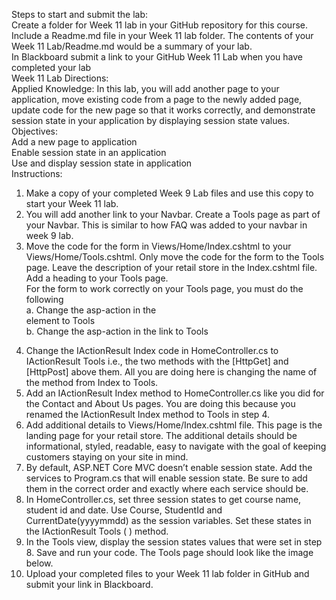 Steps to start and submit the lab:<br>
Create a folder for Week 11 lab in your GitHub repository for this course.<br>
Include a Readme.md file in your Week 11 lab folder. The contents of your Week 11 Lab/Readme.md would be a summary of your lab.<br>
In Blackboard submit a link to your GitHub Week 11 Lab when you have completed your lab<br>
Week 11 Lab Directions:<br>
Applied Knowledge: In this lab, you will add another page to your application, move existing code from a page to the newly added page, update code for the new page so that it works correctly, and demonstrate session state in your application by displaying session state values.<br>
Objectives:<br>
Add a new page to application<br>
Enable session state in an application<br>
Use and display session state in application<br>
Instructions:<br>
1. Make a copy of your completed Week 9 Lab files and use this copy to start your Week 11 lab.<br>
2. You will add another link to your Navbar. Create a Tools page as part of your Navbar. This is similar to how FAQ was added to your navbar in week 9 lab.<br>
3. Move the code for the form in Views/Home/Index.cshtml to your Views/Home/Tools.cshtml. Only move the code for the form to the Tools page. Leave the description of your retail store in the Index.cshtml file. Add a heading to your Tools page. <br>For the form to work correctly on your Tools page, you must do the following<br>
a. Change the asp-action in the <form> element to Tools<br>
b. Change the asp-action in the <a> link to Tools<br>
4. Change the IActionResult Index code in HomeController.cs to IActionResult Tools i.e., the two methods with the [HttpGet] and [HttpPost] above them. All you are doing here is changing the name of the method from Index to Tools.<br>
5. Add an IActionResult Index method to HomeController.cs like you did for the Contact and About Us pages. You are doing this because you renamed the IActionResult Index method to Tools in step 4.<br>
6. Add additional details to Views/Home/Index.cshtml file. This page is the landing page for your retail store. The additional details should be informational, styled, readable, easy to navigate with the goal of keeping customers staying on your site in mind.<br>
7. By default, ASP.NET Core MVC doesn’t enable session state. Add the services to Program.cs that will enable session state. Be sure to add them in the correct order and exactly where each service should be.<br>
8. In HomeController.cs, set three session states to get course name, student id and date. Use Course, StudentId and CurrentDate(yyyymmdd) as the session variables. Set these states in the IActionResult Tools ( ) method.<br>
9. In the Tools view, display the session states values that were set in step 8. Save and run your code. The Tools page should look like the image below.<br>
10. Upload your completed files to your Week 11 lab folder in GitHub and submit your link in Blackboard.<br>
